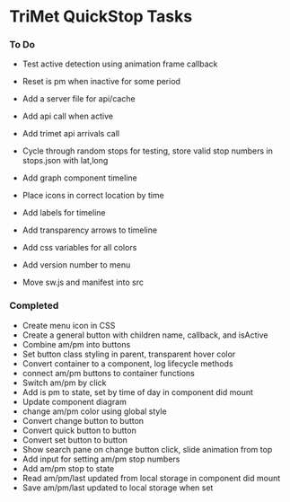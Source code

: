 # TriMet QuickStop Tasks
### To Do
* Test active detection using animation frame callback
* Reset is pm when inactive for some period
* Add a server file for api/cache
* Add api call when active
* Add trimet api arrivals call
* Cycle through random stops for testing, store valid stop numbers in stops.json with lat,long

* Add graph component timeline 
* Place icons in correct location by time
* Add labels for timeline
* Add transparency arrows to timeline

* Add css variables for all colors
* Add version number to menu
* Move sw.js and manifest into src

### Completed
* Create menu icon in CSS
* Create a general button with children name, callback, and isActive
* Combine am/pm into buttons
* Set button class styling in parent, transparent hover color
* Convert container to a component, log lifecycle methods
* connect am/pm buttons to container functions
* Switch am/pm by click
* Add is pm to state, set by time of day in component did mount
* Update component diagram
* change am/pm color using global style
* Convert change button to button
* Convert quick button to button
* Convert set button to button
* Show search pane on change button click, slide animation from top
* Add input for setting am/pm stop numbers
* Add am/pm stop to state
* Read am/pm/last updated from local storage in component did mount
* Save am/pm/last updated to local storage when set
